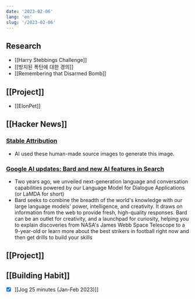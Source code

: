 ```yaml
---
date: '2023-02-06'
lang: 'en'
slug: '/2023-02-06'
---
```


## Research

- [[Harry Stebbings Challenge]]
- [[방지된 폭탄에 대한 경의]]
- [[Remembering that Disarmed Bomb]]

## [[Project]]

- [[ElonPet]]

## [[Hacker News]]

### [Stable Attribution](https://www.stableattribution.com/)

- AI used these human-made source images to generate this image.

### [Google AI updates: Bard and new AI features in Search](https://blog.google/technology/ai/bard-google-ai-search-updates/)

- Two years ago, we unveiled next-generation language and conversation capabilities powered by our Language Model for Dialogue Applications (or LaMDA for short)
- Bard seeks to combine the breadth of the world's knowledge with our large language models' power, intelligence, and creativity. It draws on information from the web to provide fresh, high-quality responses. Bard can be an outlet for creativity, and a launchpad for curiosity, helping you to explain discoveries from NASA's James Webb Space Telescope to a 9-year-old or learn more about the best strikers in football right now and then get drills to build your skills

## [[Project]]

## [[Building Habit]]

- [x] [[Jog 25 minutes (Jan-Feb 2023)]]
